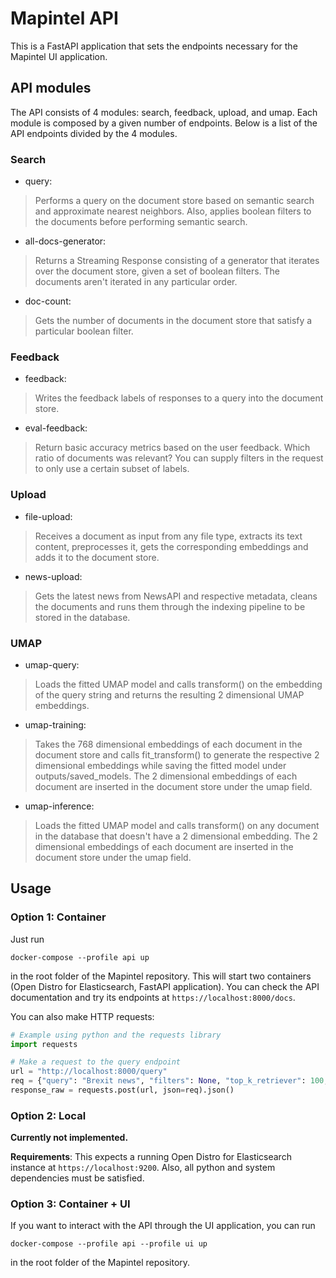 # Mapintel API

This is a FastAPI application that sets the endpoints necessary for the Mapintel UI application.

## API modules
The API consists of 4 modules: search, feedback, upload, and umap. Each module is composed by a given number of endpoints. Below is a list of the API endpoints divided by the 4 modules.

### Search
- query: 
> Performs a query on the document store based on semantic search and approximate nearest neighbors. Also, applies boolean filters to the documents before performing semantic search.
- all-docs-generator: 
> Returns a Streaming Response consisting of a generator that iterates over the document store, given a set of boolean filters. The documents aren't iterated in any particular order.
- doc-count: 
> Gets the number of documents in the document store that satisfy a particular boolean filter.

### Feedback
- feedback: 
> Writes the feedback labels of responses to a query into the document store.
- eval-feedback: 
> Return basic accuracy metrics based on the user feedback. Which ratio of documents was relevant? You can supply filters in the request to only use a certain subset of labels.

### Upload
- file-upload: 
> Receives a document as input from any file type, extracts its text content, preprocesses it, gets the corresponding embeddings and adds it to the document store.
- news-upload: 
> Gets the latest news from NewsAPI and respective metadata, cleans the documents and runs them through the indexing pipeline to be stored in the database.

### UMAP
- umap-query: 
> Loads the fitted UMAP model and calls transform() on the embedding of the query string and returns the resulting 2 dimensional UMAP embeddings.
- umap-training: 
> Takes the 768 dimensional embeddings of each document in the document store and calls fit_transform() to generate the respective 2 dimensional embeddings while saving the fitted model under outputs/saved_models. The 2 dimensional embeddings of each document are inserted in the document store under the umap field.
- umap-inference: 
> Loads the fitted UMAP model and calls transform() on any document in the database that doesn't have a 2 dimensional embedding. The 2 dimensional embeddings of each document are inserted in the document store under the umap field.

## Usage

### Option 1: Container

Just run
```
docker-compose --profile api up
``` 
in the root folder of the Mapintel repository. This will start two containers (Open Distro for Elasticsearch, FastAPI application).
You can check the API documentation and try its endpoints at `https://localhost:8000/docs`. 

You can also make HTTP requests:

```python
# Example using python and the requests library
import requests

# Make a request to the query endpoint
url = "http://localhost:8000/query"
req = {"query": "Brexit news", "filters": None, "top_k_retriever": 100, "top_k_reader": 10}
response_raw = requests.post(url, json=req).json()
```

### Option 2: Local

**Currently not implemented.**

**Requirements**: This expects a running Open Distro for Elasticsearch instance at `https://localhost:9200`. Also, all python and system dependencies must be satisfied.

### Option 3: Container + UI

If you want to interact with the API through the UI application, you can run
```
docker-compose --profile api --profile ui up
``` 
in the root folder of the Mapintel repository.